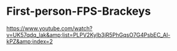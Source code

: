 # First-person-FPS-Brackeys
https://www.youtube.com/watch?v=UK57qdq_lak&amp;list=PLPV2KyIb3jR5PhGqsO7G4PsbEC_Al-kPZ&amp;index=2
